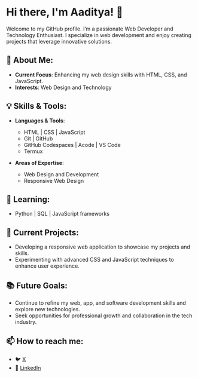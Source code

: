# Hi there, I'm Aaditya! 👋

Welcome to my GitHub profile. I’m a passionate Web Developer and Technology Enthusiast. I specialize in web development and enjoy creating projects that leverage innovative solutions.

## 🚀 About Me:
- **Current Focus**: Enhancing my web design skills with HTML, CSS, and JavaScript.
- **Interests**: Web Design and Technology

## 💡 Skills & Tools:
- **Languages & Tools**:  
  - HTML | CSS | JavaScript  
  - Git | GitHub  
  - GitHub Codespaces | Acode | VS Code  
  - Termux  

- **Areas of Expertise**:  
  - Web Design and Development  
  - Responsive Web Design  

## 📖 Learning:
- Python | SQL | JavaScript frameworks

## 🌱 Current Projects:
- Developing a responsive web application to showcase my projects and skills.
- Experimenting with advanced CSS and JavaScript techniques to enhance user experience.

## 📚 Future Goals:
- Continue to refine my web, app, and software development skills and explore new technologies.
- Seek opportunities for professional growth and collaboration in the tech industry.

## 📫 How to reach me:

- 🐦 [X](https://x.com/itsaadi_09?t=utIRWM5OptytYYL9_97bAg&s=09)
- 💬 [LinkedIn](https://www.linkedin.com/in/aaditya-d-16845428b?utm_source=share&utm_campaign=share_via&utm_content=profile&utm_medium=androidapp)
